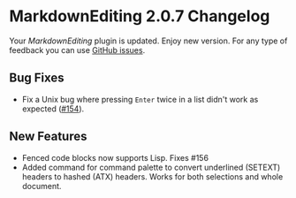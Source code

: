 # MarkdownEditing 2.0.7 Changelog

Your _MarkdownEditing_ plugin is updated. Enjoy new version. For any type of feedback you can use [GitHub issues][issues].

## Bug Fixes

* Fix a Unix bug where pressing `Enter` twice in a list didn't work as expected ([#154][]).

## New Features

* Fenced code blocks now supports Lisp. Fixes #156
* Added command for command palette to convert underlined (SETEXT) headers to hashed (ATX) headers. Works for both selections and whole document.

[issues]: https://github.com/SublimeText-Markdown/MarkdownEditing/issues
[#154]: https://github.com/SublimeText-Markdown/MarkdownEditing/issues/154
